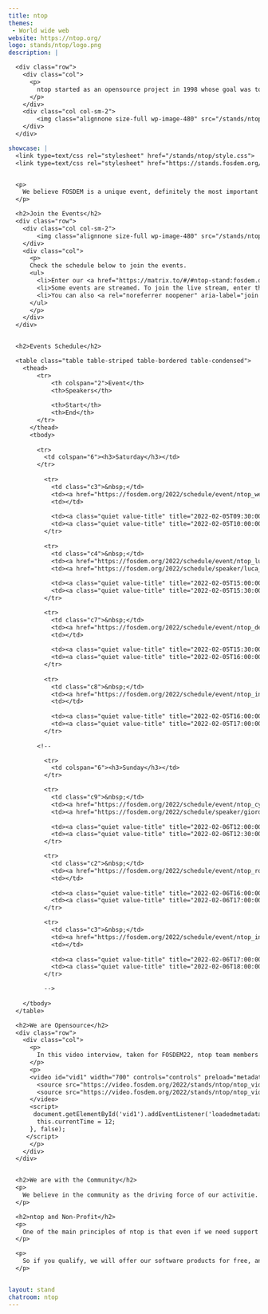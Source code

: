 ```yaml
---
title: ntop
themes:
 - World wide web
website: https://ntop.org/
logo: stands/ntop/logo.png
description: |

  <div class="row">
    <div class="col">
      <p>
        ntop started as an opensource project in 1998 whose goal was to create a simple yet effective web-based traffic monitoring platform. Many things have changed since then, including the nature of the traffic being analyzed, operating systems being run, and the way users interact with technologies. During this time, ntop has evolved into a fully-fledged research company with many opensource projects whose main spirit is still the original one, namely, innovate network monitoring using commodity hardware and freely available operating systems.
      </p>
    </div>
    <div class="col col-sm-2">
        <img class="alignnone size-full wp-image-480" src="/stands/ntop/logo.png" alt="" width="150" /></h5>
    </div>
  </div>

showcase: |
  <link type=text/css rel="stylesheet" href="/stands/ntop/style.css">
  <link type=text/css rel="stylesheet" href="https://stands.fosdem.org/css/fosdem.css">


  <p>
    We believe FOSDEM is a unique event, definitely the most important in Europe, when it comes to opensource software. We have already presented and showcased our open-source projects during past FOSDEM events, with very positive feedback. As ntop benefits daily from the opensource community and software, we believe FOSDEM is also an invaluable opportunity to give back to the community a part of what ntop develops.
  </p>

  <h2>Join the Events</h2>
  <div class="row">
    <div class="col col-sm-2">
        <img class="alignnone size-full wp-image-480" src="/stands/ntop/chat.gif" alt="" width="150" /></h5>
    </div>
    <div class="col">
      <p>
      Check the schedule below to join the events.
      <ul>
        <li>Enter our <a href="https://matrix.to/#/#ntop-stand:fosdem.org?web-instance[element.io]=chat.fosdem.org">FOSDEM22 chatroom</a> to discuss with us at any time during FOSDEM22.</li>
        <li>Some events are streamed. To join the live stream, enter the event page from the schedule below and look for the link <i>"Live stream"</i>.</li>
        <li>You can also <a rel="noreferrer noopener" aria-label="join public ntop discussions" href="https://www.ntop.org/support/faq/howto-join-public-ntop-discussions/" target="_blank">join public ntop discussions</a>.</li>
      </ul> 
      </p>
    </div>
  </div>


  <h2>Events Schedule</h2>

  <table class="table table-striped table-bordered table-condensed">
    <thead>
        <tr>
            <th colspan="2">Event</th>
            <th>Speakers</th>
            
            <th>Start</th>
            <th>End</th>
        </tr>
      </thead>
      <tbody>
      
        <tr>
          <td colspan="6"><h3>Saturday</h3></td>
        </tr>
        
          <tr>
            <td class="c3">&nbsp;</td>
            <td><a href="https://fosdem.org/2022/schedule/event/ntop_welcome/">Welcome to the ntop stand</a></td>
            <td></td>
              
            <td><a class="quiet value-title" title="2022-02-05T09:30:00+01:00" href="https://fosdem.org/2022/schedule/day/saturday/#0930">09:30</a></td>
            <td><a class="quiet value-title" title="2022-02-05T10:00:00+01:00" href="https://fosdem.org/2022/schedule/day/saturday/#1000">10:00</a></td>
          </tr>
        
          <tr>
            <td class="c4">&nbsp;</td>
            <td><a href="https://fosdem.org/2022/schedule/event/ntop_luca_deri/">ntop @ FOSDEM<br><i>Ongoing developments and future directions</i></a></td>
            <td><a href="https://fosdem.org/2022/schedule/speaker/luca_deri/" class="quiet">Luca Deri</a></td>
              
            <td><a class="quiet value-title" title="2022-02-05T15:00:00+01:00" href="https://fosdem.org/2022/schedule/day/saturday/#1500">15:00</a></td>
            <td><a class="quiet value-title" title="2022-02-05T15:30:00+01:00" href="https://fosdem.org/2022/schedule/day/saturday/#1530">15:30</a></td>
          </tr>

          <tr>
            <td class="c7">&nbsp;</td>
            <td><a href="https://fosdem.org/2022/schedule/event/ntop_dev_chat_sat2/">Chat With the ntop Developers<br><i>Meet with the Community</i></a></td>
            <td></td>
              
            <td><a class="quiet value-title" title="2022-02-05T15:30:00+01:00" href="https://fosdem.org/2022/schedule/day/saturday/#1530">15:30</a></td>
            <td><a class="quiet value-title" title="2022-02-05T16:00:00+01:00" href="https://fosdem.org/2022/schedule/day/saturday/#1600">16:00</a></td>
          </tr>
       
          <tr>
            <td class="c8">&nbsp;</td>
            <td><a href="https://fosdem.org/2022/schedule/event/ntop_installation_party_sat/">Installation Party<br><i>Tips&amp;Tricks for best results</i></a></td>
            <td></td>
              
            <td><a class="quiet value-title" title="2022-02-05T16:00:00+01:00" href="https://fosdem.org/2022/schedule/day/saturday/#1600">16:00</a></td>
            <td><a class="quiet value-title" title="2022-02-05T17:00:00+01:00" href="https://fosdem.org/2022/schedule/day/saturday/#1700">17:00</a></td>
          </tr>
        
        <!--        

          <tr>
            <td colspan="6"><h3>Sunday</h3></td>
          </tr>

          <tr>
            <td class="c9">&nbsp;</td>
            <td><a href="https://fosdem.org/2022/schedule/event/ntop_cybersecurity/">ntopng and Cybersecurity<br><i>Sorting Out Real-World issues with ntopng</i></a></td>
            <td><a href="https://fosdem.org/2022/schedule/speaker/giordano_zambelli/" class="quiet">Giordano Zambelli</a></td>
              
            <td><a class="quiet value-title" title="2022-02-06T12:00:00+01:00" href="https://fosdem.org/2022/schedule/day/sunday/#1200">12:00</a></td>
            <td><a class="quiet value-title" title="2022-02-06T12:30:00+01:00" href="https://fosdem.org/2022/schedule/day/sunday/#1230">12:30</a></td>
          </tr>

          <tr>
            <td class="c2">&nbsp;</td>
            <td><a href="https://fosdem.org/2022/schedule/event/ntop_round_table/">Round Table and Discussion<br><i>With the ntop Founder Luca deri and His Team</i></a></td>
            <td></td>
              
            <td><a class="quiet value-title" title="2022-02-06T16:00:00+01:00" href="https://fosdem.org/2022/schedule/day/sunday/#1600">16:00</a></td>
            <td><a class="quiet value-title" title="2022-02-06T17:00:00+01:00" href="https://fosdem.org/2022/schedule/day/sunday/#1700">17:00</a></td>
          </tr>

          <tr>
            <td class="c3">&nbsp;</td>
            <td><a href="https://fosdem.org/2022/schedule/event/ntop_installation_party_sun/">Installation Party<br><i>Tips&amp;Tricks for Best Results</i></a></td>
            <td></td>
              
            <td><a class="quiet value-title" title="2022-02-06T17:00:00+01:00" href="https://fosdem.org/2022/schedule/day/sunday/#1700">17:00</a></td>
            <td><a class="quiet value-title" title="2022-02-06T18:00:00+01:00" href="https://fosdem.org/2022/schedule/day/sunday/#1800">18:00</a></td>
          </tr>

          -->
    
    </tbody>
  </table>

  <h2>We are Opensource</h2>
  <div class="row">
    <div class="col">
      <p>
        In this video interview, taken for FOSDEM22, ntop team members explain what is the phylosophy behind ntop and what it means to be opensource.
      </p>
      <p>
      <video id="vid1" width="700" controls="controls" preload="metadata">
        <source src="https://video.fosdem.org/2022/stands/ntop/ntop_video1.mp4" type="video/mp4" />
        <source src="https://video.fosdem.org/2022/stands/ntop/ntop_video1.webm" type="video/webm" />
      </video>
      <script>
       document.getElementById('vid1').addEventListener('loadedmetadata', function() {
        this.currentTime = 12;
      }, false);
     </script> 
      </p>
    </div>
  </div>


  <h2>We are with the Community</h2>
  <p>
    We believe in the community as the driving force of our activitie. We want to improve ourselves and we aspire to enhance your experience with ntop opensource software. One of our main objectives is to listen to our community and work with our developers and users alike to provide high quality functionalities to our software. To say in touch with the community and the developers, you can <a rel="noreferrer noopener" aria-label="join public ntop discussions" href="https://www.ntop.org/support/faq/howto-join-public-ntop-discussions/" target="_blank">join public ntop discussions</a> or the <a href="https://matrix.to/#/#ntop-stand:fosdem.org?web-instance[element.io]=chat.fosdem.org">FOSDEM22 chatroom</a>.
  </p>

  <h2>ntop and Non-Profit</h2>
  <p>
    One of the main principles of ntop is that even if we need support for continuing our developments, we have never charged universities, education, no-profit (in this category fall NGOs, social associations for public good such as ONLUS and 501(C), hospitals, and charitable associations; other organisations such as municipalities, government departments or organisations that do not offer a public service DO NOT qualify) and scientific research organisations.
  </p>

  <p>
    So if you qualify, we will offer our software products for free, and ask our partners who manufacture hardware-based products to provide you a discount. In the latter case please mail us, and explain why you qualify for free licenses.
  </p>


layout: stand
chatroom: ntop
---
```

